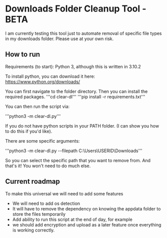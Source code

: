 # Downloads Folder Cleanup Tool - BETA

I am currently testing this tool just to automate removal of specific file types in my downloads folder.
Please use at your own risk.

## How to run

Requirements (to start):
Python 3, although this is written in 3.10.2

To install python, you can download it here:
https://www.python.org/downloads/

You can first navigate to the folder directory. Then you can install the required packages.
'''cd clear-dl'''
'''pip install -r requirements.txt'''

You can then run the script via:

'''python3 -m clear-dl.py'''

If you do not have python scripts in your PATH folder. (I can show you how to do this if you'd like).

There are some specific arguments:

'''python3 -m clear-dl.py --filepath C:\Users\USERID\Downloads'''

So you can select the specific path that you want to remove from.
And that's it! You won't need to do much else.

## Current roadmap

To make this universal we will need to add some features
- We will need to add os detection
- It will have to remove the dependency on knowing the appdata folder to store the files temporarily
- Add ability to run this script at the end of day, for example
- we should add encryption and upload as a later feature once everything is working correctly.
